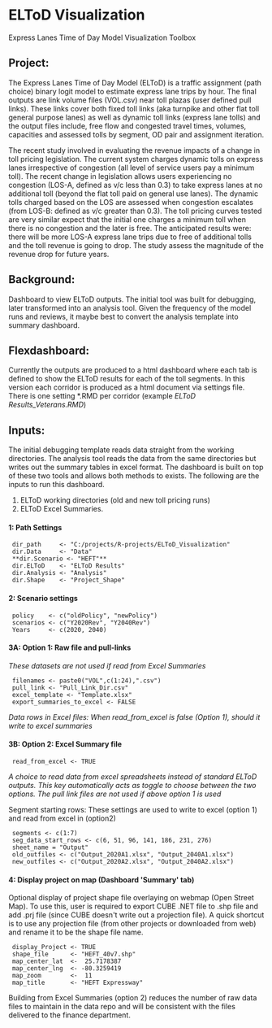 # ELToD Visualization
Express Lanes Time of Day Model Visualization Toolbox

## Project:
The Express Lanes Time of Day Model (ELToD) is a traffic assignment (path choice) binary logit model to estimate express lane trips by hour. The final outputs are link volume files (VOL.csv) near toll plazas (user defined pull links). These links cover both fixed toll links (aka turnpike and other flat toll general purpose lanes) as well as dynamic toll links (express lane tolls) and the output files include, free flow and congested travel times, volumes, capacities and assessed tolls by segment, OD pair and assignment iteration.

The recent study involved in evaluating the revenue impacts of a change in toll pricing legislation. The current system charges dynamic tolls on express lanes irrespective of congestion (all level of service users pay a minimum toll). The recent change in legislation allows users experiencing no congestion (LOS-A, defined as v/c less than 0.3) to take express lanes at no additional toll (beyond the flat toll paid on general use lanes). The dynamic tolls charged based on the LOS are assessed when congestion escalates (from LOS-B: defined as v/c greater than 0.3). The toll pricing curves tested are very similar expect that the initial one charges a minimum toll when there is no congestion and the later is free. The anticipated results were: there will be more LOS-A express lane trips due to free of additional tolls and the toll revenue is going to drop. The study assess the magnitude of the revenue drop for future years.

## Background:
Dashboard to view ELToD outputs. The initial tool was built for debugging, later transformed into an analysis tool. Given the frequency of the model runs and reviews, it maybe best to convert the analysis template into summary dashboard.  

## Flexdashboard:
Currently the outputs are produced to a html dashboard where each tab is defined to show the ELToD results for each of the toll segments. In this version each corridor is produced as a html document via settings file. There is one setting \*.RMD per corridor (example *ELToD Results_Veterans.RMD*)

## Inputs:
The initial debugging template reads data straight from the working directories. The analysis tool reads the data from the same directories but writes out the summary tables in excel format. The dashboard is built on top of these two tools and allows both methods to exists. The following are the inputs to run this dashboard.

1. ELToD working directories (old and new toll pricing runs)
2. ELToD Excel Summaries.

#### 1: Path Settings
     dir_path     <- "C:/projects/R-projects/ELToD_Visualization"  
     dir.Data     <- "Data"  
     **dir.Scenario <- "HEFT"**  
     dir.ELToD    <- "ELToD Results"  
     dir.Analysis <- "Analysis"  
     dir.Shape    <- "Project_Shape"  

#### 2: Scenario settings
     policy    <- c("oldPolicy", "newPolicy")  
     scenarios <- c("Y2020Rev", "Y2040Rev")  
     Years     <- c(2020, 2040)  

#### 3A: Option 1: Raw file and pull-links
*These datasets are not used if read from Excel Summaries*  

     filenames <- paste0("VOL",c(1:24),".csv")  
     pull_link <- "Pull_Link_Dir.csv"  
     excel_template <- "Template.xlsx"  
     export_summaries_to_excel <- FALSE
 *Data rows in Excel files: When read_from_excel is false (Option 1), should it write to excel summaries*  

#### 3B: Option 2: Excel Summary file
     read_from_excel <- TRUE
 *A choice to read data from excel spreadsheets instead of standard ELToD outputs. This key automatically acts as toggle to choose between the two options. The pull link files are not used if above option 1 is used*  

Segment starting rows: These settings are used to write to excel (option 1) and read from excel in (option2)  

     segments <- c(1:7)  
     seg_data_start_rows <- c(6, 51, 96, 141, 186, 231, 276)  
     sheet_name = "Output"  
     old_outfiles <- c("Output_2020A1.xlsx", "Output_2040A1.xlsx")  
     new_outfiles <- c("Output_2020A2.xlsx", "Output_2040A2.xlsx")  

#### 4: Display project on map (Dashboard 'Summary' tab)
Optional display of project shape file overlaying on webmap (Open Street Map). To use this, user is required to export CUBE .NET file to .shp file and add .prj file (since CUBE doesn't write out a projection file). A quick shortcut is to use any projection file (from other projects or downloaded from web) and rename it to be the shape file name.  

     display_Project <- TRUE  
     shape_file      <- "HEFT_40v7.shp"  
     map_center_lat  <-  25.7178387  
     map_center_lng  <- -80.3259419  
     map_zoom        <-  11  
     map_title       <- "HEFT Expressway"    

Building from Excel Summaries (option 2) reduces the number of raw data files to maintain in the data repo and will be consistent with the files delivered to the finance department.
